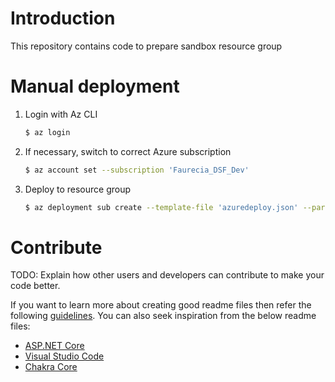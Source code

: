 # Introduction 
This repository contains code to prepare sandbox resource group

# Manual deployment
1. Login with Az CLI
    ```bash
    $ az login
    ```

1. If necessary, switch to correct Azure subscription
    ```bash
    $ az account set --subscription 'Faurecia_DSF_Dev'
    ```

1. Deploy to resource group
    ```bash
    $ az deployment sub create --template-file 'azuredeploy.json' --parameters @azuredeploy.parameters.json -l westeurope --confirm-with-what-if
    ```

# Contribute
TODO: Explain how other users and developers can contribute to make your code better. 

If you want to learn more about creating good readme files then refer the following [guidelines](https://docs.microsoft.com/en-us/azure/devops/repos/git/create-a-readme?view=azure-devops). You can also seek inspiration from the below readme files:
- [ASP.NET Core](https://github.com/aspnet/Home)
- [Visual Studio Code](https://github.com/Microsoft/vscode)
- [Chakra Core](https://github.com/Microsoft/ChakraCore)